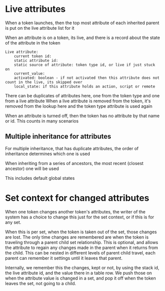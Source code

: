 # Live attributes

When a token launches, then the top most attribute of each inherited parent is put on the live attribute list for it  

When an attribute is on a token, its live, and there is a record about the state of the attribute in the token

    Live attribute:
        current token id:
        static attribute id:
        static source of attribute: token type id, or live if just stuck on
        current_value: 
        activated: boolean - if not activated then this attribute does not count in the live, its skipped over
        local_state: if this attribute holds an action, script or remote

There can be duplicates of attributes here, one from the token type and one from a live attribute
When a live attribute is removed from the token, it's removed from the lookup here and the token type attribute is used again

When an attribute is turned off, then the token has no attribute by that name or id. This counts in many scenarios


## Multiple inheritance for attributes

For multiple inheritance, that has duplicate attributes, the order of inheritance determines which one is used

When inheriting from a series of ancestors, the most recent (closest ancestor) one will be used

This includes default global states

# Set context for changed attributes

When one token changes another token's attributes, the writer of the system has a choice to change this just for the set context, or if this is for any set.

When this is per set, when the token is taken out of the set, those changes are lost.
The only time changes are remembered are when the token is traveling through a parent child set relationship.
This is optional, and allows the attribute to regain any changes made in the parent when it returns from the child.
This can be nested in different levels of parent child travel, each parent can remember it settings until it leaves that parent.


Internally, we remember this the changes, kept or not, by using the stack id, the live attribute id, and the value there in a table row.
We push those on when the attribute value is changed in a set, and pop it off when the token leaves the set, not going to a child.